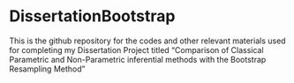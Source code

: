 # DissertationBootstrap
This is the github repository for the codes and other relevant materials used for completing my Dissertation Project titled “Comparison of Classical Parametric and Non-Parametric inferential methods with the Bootstrap Resampling Method”
